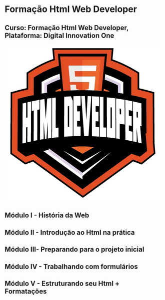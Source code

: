 # Formação Html Web Developer
## Curso: Formação Html Web Developer, Plataforma: Digital Innovation One
![imagem](/imagens/webdeveloper.webp)

## Módulo I  - História da Web
## Módulo II - Introdução ao Html na prática
## Módulo III- Preparando para o projeto inicial
## Módulo IV - Trabalhando com formulários
## Módulo V  - Estruturando seu Html + Formatações
